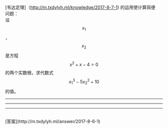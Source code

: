 [韦达定理]（http://m.txdylyh.ml/knowledge/2017-8-7-1) 的运用使计算简便<br>
问题：<br>
设$${x}_{1}$$，$${x}_{2}$$是方程$${x}^{2}{+}{x}{-}{4}{=}{0}$$的两个实数根，求代数式$${x}_{1}{}^{3}{-}{5}{x}_{2}{}^{2}{+}{10}$$的值。

---

---

---
<br>
[答案](http://m.txdylyh.ml/answer/2017-8-6-1)
